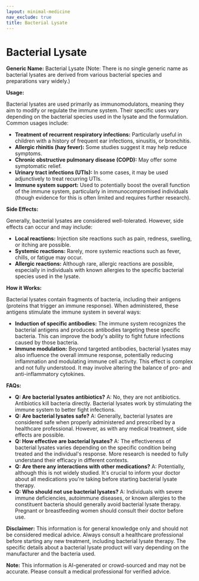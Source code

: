 ```yaml
---
layout: minimal-medicine
nav_exclude: true
title: Bacterial Lysate
---
```


# Bacterial Lysate

**Generic Name:** Bacterial Lysate (Note: There is no single generic name as bacterial lysates are derived from various bacterial species and preparations vary widely.)

**Usage:**

Bacterial lysates are used primarily as immunomodulators, meaning they aim to modify or regulate the immune system.  Their specific uses vary depending on the bacterial species used in the lysate and the formulation. Common usages include:

* **Treatment of recurrent respiratory infections:** Particularly useful in children with a history of frequent ear infections, sinusitis, or bronchitis.
* **Allergic rhinitis (hay fever):** Some studies suggest it may help reduce symptoms.
* **Chronic obstructive pulmonary disease (COPD):** May offer some symptomatic relief.
* **Urinary tract infections (UTIs):**  In some cases, it may be used adjunctively to treat recurring UTIs.
* **Immune system support:**  Used to potentially boost the overall function of the immune system, particularly in immunocompromised individuals (though evidence for this is often limited and requires further research).


**Side Effects:**

Generally, bacterial lysates are considered well-tolerated. However, side effects can occur and may include:

* **Local reactions:** Injection site reactions such as pain, redness, swelling, or itching are possible.
* **Systemic reactions:**  Rarely, more systemic reactions such as fever, chills, or fatigue may occur.
* **Allergic reactions:** Although rare, allergic reactions are possible, especially in individuals with known allergies to the specific bacterial species used in the lysate.


**How it Works:**

Bacterial lysates contain fragments of bacteria, including their antigens (proteins that trigger an immune response).  When administered, these antigens stimulate the immune system in several ways:

* **Induction of specific antibodies:** The immune system recognizes the bacterial antigens and produces antibodies targeting these specific bacteria. This can improve the body's ability to fight future infections caused by those bacteria.
* **Immune modulation:**  Beyond targeted antibodies, bacterial lysates may also influence the overall immune response, potentially reducing inflammation and modulating immune cell activity. This effect is complex and not fully understood.  It may involve altering the balance of pro- and anti-inflammatory cytokines.


**FAQs:**

* **Q: Are bacterial lysates antibiotics?** A: No, they are not antibiotics. Antibiotics kill bacteria directly. Bacterial lysates work by stimulating the immune system to better fight infections.
* **Q: Are bacterial lysates safe?** A: Generally, bacterial lysates are considered safe when properly administered and prescribed by a healthcare professional.  However, as with any medical treatment, side effects are possible.
* **Q: How effective are bacterial lysates?** A: The effectiveness of bacterial lysates varies depending on the specific condition being treated and the individual's response.  More research is needed to fully understand their efficacy in different contexts.
* **Q: Are there any interactions with other medications?** A:  Potentially, although this is not widely studied.  It's crucial to inform your doctor about all medications you're taking before starting bacterial lysate therapy.
* **Q: Who should not use bacterial lysates?** A: Individuals with severe immune deficiencies, autoimmune diseases, or known allergies to the constituent bacteria should generally avoid bacterial lysate therapy.  Pregnant or breastfeeding women should consult their doctor before use.


**Disclaimer:**  This information is for general knowledge only and should not be considered medical advice.  Always consult a healthcare professional before starting any new treatment, including bacterial lysate therapy. The specific details about a bacterial lysate product will vary depending on the manufacturer and the bacteria used.


**Note:** This information is AI-generated or crowd-sourced and may not be accurate. Please consult a medical professional for verified advice.